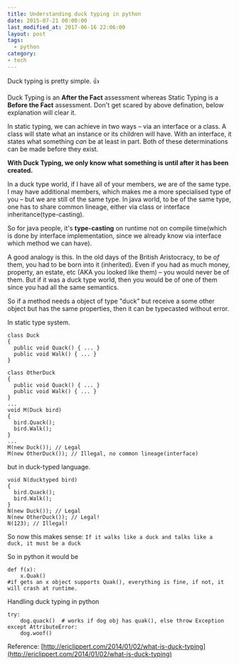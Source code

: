 ```yaml
---
title: Understanding duck typing in python
date: 2015-07-21 00:00:00
last_modified_at: 2017-06-16 22:06:00
layout: post
tags:
  - python
category:
- tech
---
```



Duck typing is pretty simple. :+1:

Duck Typing is an **After the Fact** assessment whereas Static Typing is a **Before the Fact** assessment. Don't get scared by above defination, below explanation will clear it.

In static typing, we can achieve in two ways – via an interface or a class. A class will state what an instance or its children will have. With an interface, it states what something *can* be at least in part. Both of these determinations can be made before they exist. 

**With Duck Typing, we only know what something is until after it has been created.**

In a duck type world, if I have all of your members, we are of the same type. I may have additional members, which makes me a more specialised type of you – but we are still of the same type. In java world, to be of the same type, one has to share common lineage, either via class or interface inheritance(type-casting).

So for java people, it's **type-casting** on runtime not on compile time(which is done by interface implementation, since we already know via interface which method we can have).

A good analogy is this. In the old days of the British Aristocracy, to be *of* them, you had to be born into it (inherited). Even if you had as much money, property, an estate, etc (AKA you looked like them) – you would never be of them. But if it was a duck type world, then you would be of one of them since you had all the same semantics.

So if a method needs a object of type "duck" but receive a some other object but has the same properties, then it can be typecasted without error.

In static type system.

```
class Duck
{
  public void Quack() { ... }
  public void Walk() { ... }
}

class OtherDuck
{
  public void Quack() { ... }
  public void Walk() { ... }
}
...
void M(Duck bird)
{
  bird.Quack();
  bird.Walk();
}
...
M(new Duck()); // Legal
M(new OtherDuck()); // Illegal, no common lineage(interface)
```

but in duck-typed language.

```
void N(ducktyped bird)
{
  bird.Quack();
  bird.Walk();
}
N(new Duck()); // Legal
N(new OtherDuck()); // Legal!
N(123); // Illegal!
```

So now this makes sense: `If it walks like a duck and talks like a duck, it must be a duck`

So in python it would be

```
def f(x):
    x.Quak()
#if gets an x object supports Quak(), everything is fine, if not, it will crash at runtime.
```

Handling duck typing in python

```
try:
    dog.quack()  # works if dog obj has quak(), else throw Exception
except AttributeError:
    dog.woof()
```

Reference: [http://ericlippert.com/2014/01/02/what-is-duck-typing](http://ericlippert.com/2014/01/02/what-is-duck-typing)

